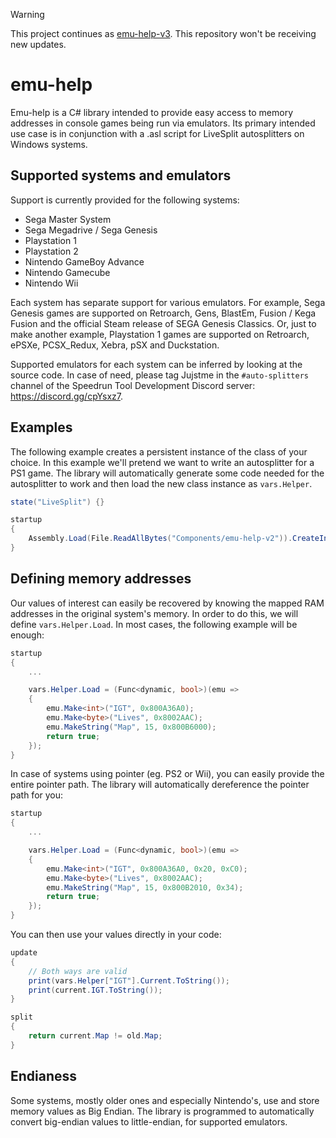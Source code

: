 > [!WARNING]  
> This project continues as [emu-help-v3](https://github.com/Jujstme/emu-help-v3). This repository won't be receiving new updates.

# emu-help

Emu-help is a C# library intended to provide easy access to memory addresses in console games being run via emulators.
Its primary intended use case is in conjunction with a .asl script for LiveSplit autosplitters on Windows systems.

## Supported systems and emulators

Support is currently provided for the following systems:
- Sega Master System
- Sega Megadrive / Sega Genesis
- Playstation 1
- Playstation 2
- Nintendo GameBoy Advance
- Nintendo Gamecube
- Nintendo Wii

Each system has separate support for various emulators. For example, Sega Genesis games are supported on Retroarch, Gens, BlastEm, Fusion / Kega Fusion and the official Steam release of SEGA Genesis Classics. Or, just to make another example, Playstation 1 games are supported on Retroarch, ePSXe, PCSX_Redux, Xebra, pSX and Duckstation.

Supported emulators for each system can be inferred by looking at the source code. In case of need, please tag Jujstme in the `#auto-splitters` channel of the Speedrun Tool Development Discord server: https://discord.gg/cpYsxz7.

## Examples

The following example creates a persistent instance of the class of your choice. In this example we'll pretend we want to write an autosplitter for a PS1 game.
The library will automatically generate some code needed for the autosplitter to work and then load the new class instance as `vars.Helper`.

```cs
state("LiveSplit") {}

startup
{
    Assembly.Load(File.ReadAllBytes("Components/emu-help-v2")).CreateInstance("PS1");
}
```

## Defining memory addresses

Our values of interest can easily be recovered by knowing the mapped RAM addresses in the original system's memory. In order to do this, we will define `vars.Helper.Load`.
In most cases, the following example will be enough:

```cs
startup
{
    ...

    vars.Helper.Load = (Func<dynamic, bool>)(emu => 
    {
        emu.Make<int>("IGT", 0x800A36A0);
        emu.Make<byte>("Lives", 0x8002AAC);
        emu.MakeString("Map", 15, 0x800B6000);
        return true;
    });
}
```

In case of systems using pointer (eg. PS2 or Wii), you can easily provide the entire pointer path. The library will automatically dereference the pointer path for you:

```cs
startup
{
    ...

    vars.Helper.Load = (Func<dynamic, bool>)(emu => 
    {
        emu.Make<int>("IGT", 0x800A36A0, 0x20, 0xC0);
        emu.Make<byte>("Lives", 0x8002AAC);
        emu.MakeString("Map", 15, 0x800B2010, 0x34);
        return true;
    });
}
```

You can then use your values directly in your code:

```cs
update
{
    // Both ways are valid
    print(vars.Helper["IGT"].Current.ToString());
    print(current.IGT.ToString());
}

split
{
    return current.Map != old.Map;
}
```

## Endianess

Some systems, mostly older ones and especially Nintendo's, use and store memory values as Big Endian. The library is programmed to automatically convert big-endian values to little-endian, for supported emulators.
